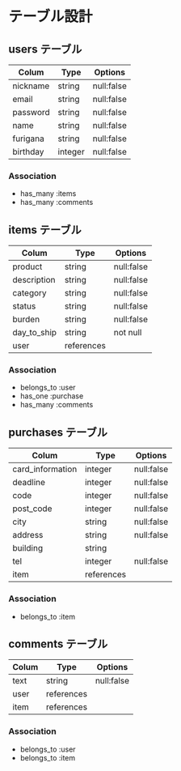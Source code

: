 # テーブル設計

## users テーブル

| Colum    | Type    | Options    |
| -------- | ------- | ---------- |
| nickname | string  | null:false |
| email    | string  | null:false |
| password | string  | null:false |
| name     | string  | null:false |
| furigana | string  | null:false |
| birthday | integer | null:false |

 ### Association

 - has_many :items
 - has_many :comments

## items テーブル

| Colum       | Type       | Options    |
| ----------- | ---------- | ---------- |
| product     | string     | null:false |
| description | string     | null:false |
| category    | string     | null:false |
| status      | string     | null:false |
| burden      | string     | null:false |
| day_to_ship | string     | not null   |
| user        | references |            |

### Association

- belongs_to :user
- has_one :purchase
- has_many :comments

## purchases テーブル

| Colum            | Type       | Options    |
| ---------------- | ---------- | ---------- |
| card_information | integer    | null:false |
| deadline         | integer    | null:false |
| code             | integer    | null:false |
| post_code        | integer    | null:false |
| city             | string     | null:false |
| address          | string     | null:false |
| building         | string     |            |
| tel              | integer    | null:false |
| item             | references |            |

### Association

- belongs_to :item

## comments テーブル

| Colum | Type       | Options    |
| ----- | ---------- | ---------- |
| text  | string     | null:false |
| user  | references |            |
| item  | references |            |

### Association

- belongs_to :user
- belongs_to :item